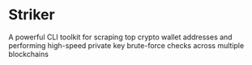 # Striker
A powerful CLI toolkit for scraping top crypto wallet addresses and performing high-speed private key brute-force checks across multiple blockchains
